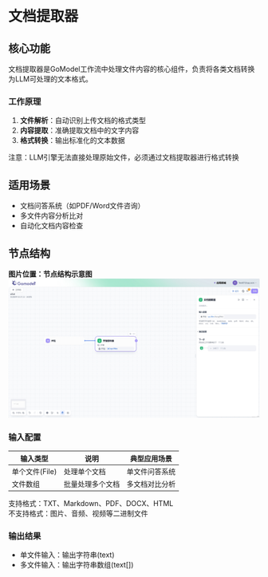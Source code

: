 # 文档提取器

## 核心功能
文档提取器是GoModel工作流中处理文件内容的核心组件，负责将各类文档转换为LLM可处理的文本格式。

### 工作原理
1. **文件解析**：自动识别上传文档的格式类型
2. **内容提取**：准确提取文档中的文字内容
3. **格式转换**：输出标准化的文本数据

注意：LLM引擎无法直接处理原始文件，必须通过文档提取器进行格式转换

## 适用场景
- 文档问答系统（如PDF/Word文件咨询）
- 多文件内容分析比对
- 自动化文档内容检查

## 节点结构

**图片位置：节点结构示意图**
![节点示意](../../../public/doc_extactor1.png)

### 输入配置
| 输入类型       | 说明                  | 典型应用场景      |
|----------------|-----------------------|-------------------|
| 单个文件(File) | 处理单个文档          | 单文件问答系统    |
| 文件数组       | 批量处理多个文档      | 多文档对比分析    |

支持格式：TXT、Markdown、PDF、DOCX、HTML  
不支持格式：图片、音频、视频等二进制文件

### 输出结果
- 单文件输入：输出字符串(text)
- 多文件输入：输出字符串数组(text[])

